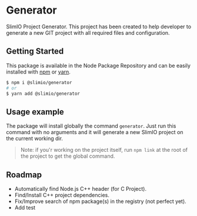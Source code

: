 # Generator
SlimIO Project Generator. This project has been created to help developer to generate a new GIT project with all required files and configuration.

## Getting Started

This package is available in the Node Package Repository and can be easily installed with [npm](https://docs.npmjs.com/getting-started/what-is-npm) or [yarn](https://yarnpkg.com).

```bash
$ npm i @slimio/generator
# or
$ yarn add @slimio/generator
```

## Usage example
The package will install globally the command `generator`. Just run this command with no arguments and it will generate a new SlimIO project on the current working dir.

> Note: if you'r working on the project itself, run `npm link` at the root of the project to get the global command.

## Roadmap

- Automatically find Node.js C++ header (for C Project).
- Find/Install C++ project dependencies.
- Fix/Improve search of npm package(s) in the registry (not perfect yet).
- Add test
